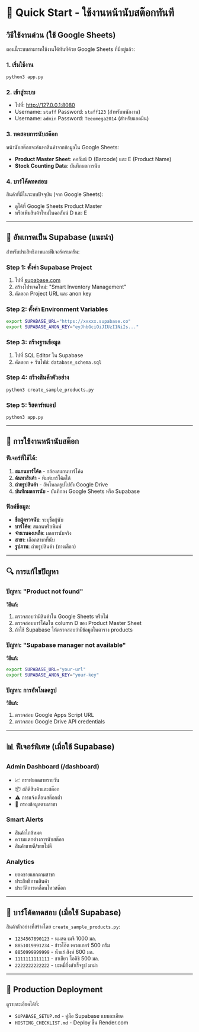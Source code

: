 # 🚀 Quick Start - ใช้งานหน้านับสต๊อกทันที

## วิธีใช้งานด่วน (ใช้ Google Sheets)

ตอนนี้ระบบสามารถใช้งานได้ทันทีด้วย Google Sheets ที่มีอยู่แล้ว:

### 1. เริ่มใช้งาน
```bash
python3 app.py
```

### 2. เข้าสู่ระบบ
- ไปที่: http://127.0.0.1:8080
- Username: `staff` Password: `staff123` (สำหรับพนักงาน)
- Username: `admin` Password: `Teeomega2014` (สำหรับแอดมิน)

### 3. ทดสอบการนับสต๊อก
หน้านับสต๊อกจะค้นหาสินค้าจากข้อมูลใน Google Sheets:
- **Product Master Sheet**: คอลัมน์ D (Barcode) และ E (Product Name)
- **Stock Counting Data**: บันทึกผลการนับ

### 4. บาร์โค้ดทดสอบ
สินค้าที่มีในระบบปัจจุบัน (จาก Google Sheets):
- ดูได้ที่ Google Sheets Product Master
- หรือเพิ่มสินค้าใหม่ในคอลัมน์ D และ E

---

## 🔧 อัพเกรดเป็น Supabase (แนะนำ)

สำหรับประสิทธิภาพและฟีเจอร์ครบครัน:

### Step 1: ตั้งค่า Supabase Project
1. ไปที่ [supabase.com](https://supabase.com)
2. สร้างโปรเจคใหม่: "Smart Inventory Management"  
3. คัดลอก Project URL และ anon key

### Step 2: ตั้งค่า Environment Variables
```bash
export SUPABASE_URL="https://xxxxx.supabase.co"
export SUPABASE_ANON_KEY="eyJhbGciOiJIUzI1NiIs..."
```

### Step 3: สร้างฐานข้อมูล
1. ไปที่ SQL Editor ใน Supabase
2. คัดลอก + รันไฟล์: `database_schema.sql`

### Step 4: สร้างสินค้าตัวอย่าง
```bash
python3 create_sample_products.py
```

### Step 5: รีสตาร์ทแอป
```bash
python3 app.py
```

---

## 📱 การใช้งานหน้านับสต๊อก

### ฟีเจอร์ที่ใช้ได้:
1. **สแกนบาร์โค้ด** - กล้องสแกนบาร์โค้ด
2. **ค้นหาสินค้า** - พิมพ์บาร์โค้ดได้
3. **ถ่ายรูปสินค้า** - อัพโหลดรูปไปยัง Google Drive
4. **บันทึกผลการนับ** - บันทึกลง Google Sheets หรือ Supabase

### ฟิลด์ข้อมูล:
- **ชื่อผู้ตรวจนับ**: ระบุชื่อผู้นับ
- **บาร์โค้ด**: สแกนหรือพิมพ์
- **จำนวนคงเหลือ**: ผลการนับจริง
- **สาขา**: เลือกสาขาที่นับ
- **รูปภาพ**: ถ่ายรูปสินค้า (ทางเลือก)

---

## 🔍 การแก้ไขปัญหา

### ปัญหา: "Product not found"
**วิธีแก้:**
1. ตรวจสอบว่ามีสินค้าใน Google Sheets หรือไม่
2. ตรวจสอบบาร์โค้ดใน column D ของ Product Master Sheet
3. ถ้าใช้ Supabase ให้ตรวจสอบว่ามีข้อมูลในตาราง products

### ปัญหา: "Supabase manager not available"
**วิธีแก้:**
```bash
export SUPABASE_URL="your-url"
export SUPABASE_ANON_KEY="your-key"
```

### ปัญหา: การอัพโหลดรูป
**วิธีแก้:**
1. ตรวจสอบ Google Apps Script URL
2. ตรวจสอบ Google Drive API credentials

---

## 📊 ฟีเจอร์พิเศษ (เมื่อใช้ Supabase)

### Admin Dashboard (/dashboard)
- 📈 กราฟยอดขายรายวัน
- 📦 สถิติสินค้าและสต๊อก  
- ⚠️ การแจ้งเตือนสต๊อกต่ำ
- 🏪 กรองข้อมูลตามสาขา

### Smart Alerts
- สินค้าใกล้หมด
- ความแตกต่างการนับสต๊อก
- สินค้าขายดี/ขายไม่ดี

### Analytics
- ยอดขายแยกตามสาขา
- ประสิทธิภาพสินค้า
- ประวัติการเคลื่อนไหวสต๊อก

---

## 🎯 บาร์โค้ดทดสอบ (เมื่อใช้ Supabase)

สินค้าตัวอย่างที่สร้างโดย `create_sample_products.py`:

- `1234567890123` - นมสด เมจิ 1000 มล.
- `8851019991234` - ข้าวโอ๊ต เควกเกอร์ 500 กรัม  
- `8850999999999` - น้ำแร่ สิงห์ 600 มล.
- `1111111111111` - ชาเขียว โออิชิ 500 มล.
- `2222222222222` - บะหมี่กึ่งสำเร็จรูป มาม่า

---

## 🚀 Production Deployment

ดูรายละเอียดได้ที่:
- `SUPABASE_SETUP.md` - คู่มือ Supabase แบบละเอียด
- `HOSTING_CHECKLIST.md` - Deploy ขึ้น Render.com